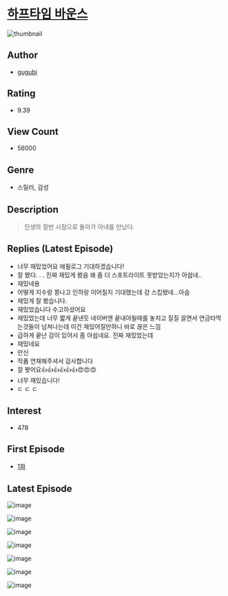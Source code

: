 # [하프타임 바운스](https://comic.naver.com/bestChallenge/list?titleId=787297)
![thumbnail](https://image-comic.pstatic.net/user_contents_data/challenge_comic/2022/02/06/331803/thumbnail_434x33061772e78_03c0_46f2_b5bc_f54f86a25657_00002604.JPEG)

## Author
- [gugubi](https://comic.naver.com/artistTitle?id=331803)

## Rating
- 9.39

## View Count
- 56000

## Genre
- 스릴러, 감성

## Description
> 인생의 절반 시점으로 돌아가 아내를 만났다.

## Replies (Latest Episode)
- 너무 재밌었어요 에필로그 기대하겠습니다!
- 잘 봤다. . . 진짜 재밌게 봤음 왜 좀 더 스포트라이트 못받았는지가 아쉽네..
- 재밌네용
- 어떻게 지수랑 쫑나고 인하랑 이어질지 기대했는데 걍 스킵됐네...아숩
- 재밌게 잘 봤습니다.
- 재밌었습니다 수고하셨어요
- 재밌었는데 너무 짧게 끝낸듯 네이버엔 끝내야될때를 놓치고 질질 끌면서 연금타먹는것들이 넘쳐나는데 이건 재밌어질만하니 바로 끊은 느낌
- 급하게 끝난 감이 있어서 좀 아쉽네요. 진짜 재밌었는데
- 재밌네요
- 만신
- 작품 연재해주셔서 감사합니다
- 잘 봣어요👍👍👍👍👍👍😍😍😍
- 너무 재밌습니다!
- ㄷ ㄷ ㄷ

## Interest
- 478

## First Episode
- [1화](https://comic.naver.com/bestChallenge/detail?titleId=787297&no=1)

## Latest Episode
![image](https://image-comic.pstatic.net/user_contents_data/challenge_comic/2022/05/01/331803/upload_7017230776637207653.jpeg)

![image](https://image-comic.pstatic.net/user_contents_data/challenge_comic/2022/05/01/331803/upload_3474354704814859618.jpeg)

![image](https://image-comic.pstatic.net/user_contents_data/challenge_comic/2022/05/01/331803/upload_7365182234080600374.jpeg)

![image](https://image-comic.pstatic.net/user_contents_data/challenge_comic/2022/05/01/331803/upload_3918466151648212280.jpeg)

![image](https://image-comic.pstatic.net/user_contents_data/challenge_comic/2022/05/01/331803/upload_7018072976036083555.jpeg)

![image](https://image-comic.pstatic.net/user_contents_data/challenge_comic/2022/05/01/331803/upload_4063713833123854393.jpeg)

![image](https://image-comic.pstatic.net/user_contents_data/challenge_comic/2022/05/01/331803/upload_7075215725676802869.jpeg)
